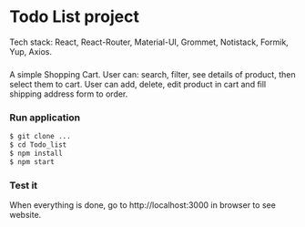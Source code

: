 # Todo List project 

Tech stack: React, React-Router, Material-UI, Grommet, Notistack, Formik, Yup,  Axios. 

###
 
A simple Shopping Cart. User can: search, filter, see details of product, then select them to cart. User can add, delete, edit product in cart and fill shipping address form to order.

### Run application 

```sh
$ git clone ...
$ cd Todo_list
$ npm install 
$ npm start
```


### Test it

When everything is done, go to http://localhost:3000 in browser to see website.
